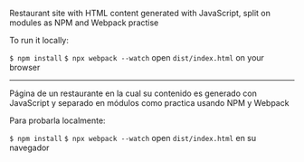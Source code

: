 Restaurant site with HTML content generated with JavaScript, split on modules as NPM and Webpack practise

To run it locally:

`$ npm install`
`$ npx webpack --watch`
open `dist/index.html` on your browser

------------------------

Página de un restaurante en la cual su contenido es generado con JavaScript y separado en módulos como practica usando NPM y Webpack

Para probarla localmente:

`$ npm install`
`$ npx webpack --watch`
open `dist/index.html` en su navegador
